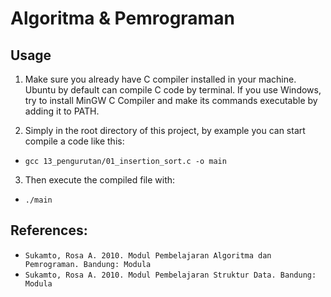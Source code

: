 # Algoritma & Pemrograman

## Usage

1. Make sure you already have C compiler installed in your machine. Ubuntu by default can compile C code by terminal. If you use Windows, try to install MinGW C Compiler and make its commands executable by adding it to PATH.

2. Simply in the root directory of this project, by example you can start compile a code like this:
  - `gcc 13_pengurutan/01_insertion_sort.c -o main`

3. Then execute the compiled file with:
  - `./main`

## References:
- `Sukamto, Rosa A. 2010. Modul Pembelajaran Algoritma dan Pemrograman. Bandung: Modula`
- `Sukamto, Rosa A. 2010. Modul Pembelajaran Struktur Data. Bandung: Modula`
